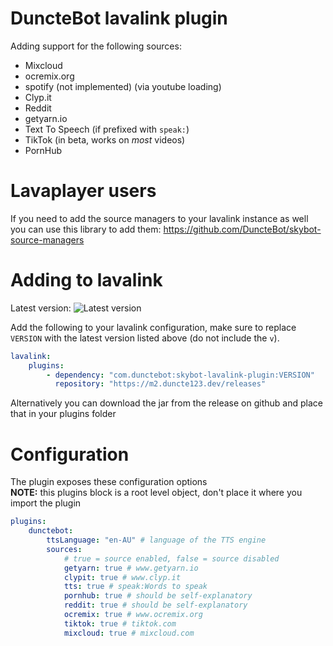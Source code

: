 # DuncteBot lavalink plugin

Adding support for the following sources:
- Mixcloud
- ocremix.org
- spotify (not implemented) (via youtube loading)
- Clyp.it
- Reddit
- getyarn.io
- Text To Speech (if prefixed with `speak:`)
- TikTok (in beta, works on _most_ videos)
- PornHub

# Lavaplayer users
If you need to add the source managers to your lavalink instance as well you can use this library to add them: https://github.com/DuncteBot/skybot-source-managers

# Adding to lavalink

Latest version: ![Latest version][VERSION]

Add the following to your lavalink configuration, make sure to replace `VERSION` with the latest version listed above (do not include the `v`).
```yml
lavalink:
    plugins:
        - dependency: "com.dunctebot:skybot-lavalink-plugin:VERSION"
          repository: "https://m2.duncte123.dev/releases"
```

Alternatively you can download the jar from the release on github and place that in your plugins folder

# Configuration
The plugin exposes these configuration options
<br><b>NOTE:</b> this plugins block is a root level object, don't place it where you import the plugin
```yml
plugins:
    dunctebot:
        ttsLanguage: "en-AU" # language of the TTS engine
        sources:
            # true = source enabled, false = source disabled
            getyarn: true # www.getyarn.io
            clypit: true # www.clyp.it
            tts: true # speak:Words to speak
            pornhub: true # should be self-explanatory
            reddit: true # should be self-explanatory
            ocremix: true # www.ocremix.org
            tiktok: true # tiktok.com
            mixcloud: true # mixcloud.com
```

[VERSION]: https://img.shields.io/maven-metadata/v?metadataUrl=https%3A%2F%2Fm2.duncte123.dev%2Freleases%2Fcom%2Fdunctebot%2Fskybot-lavalink-plugin%2Fmaven-metadata.xml